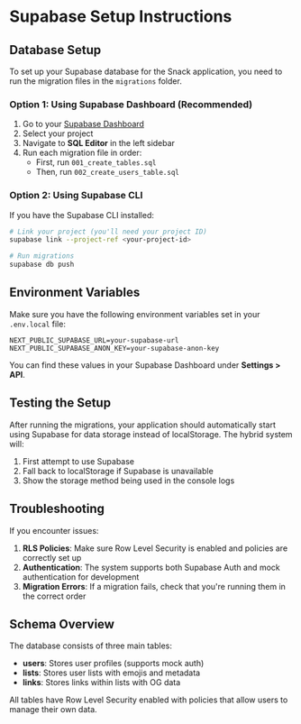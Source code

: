 # Supabase Setup Instructions

## Database Setup

To set up your Supabase database for the Snack application, you need to run the migration files in the `migrations` folder.

### Option 1: Using Supabase Dashboard (Recommended)

1. Go to your [Supabase Dashboard](https://app.supabase.com)
2. Select your project
3. Navigate to **SQL Editor** in the left sidebar
4. Run each migration file in order:
   - First, run `001_create_tables.sql`
   - Then, run `002_create_users_table.sql`

### Option 2: Using Supabase CLI

If you have the Supabase CLI installed:

```bash
# Link your project (you'll need your project ID)
supabase link --project-ref <your-project-id>

# Run migrations
supabase db push
```

## Environment Variables

Make sure you have the following environment variables set in your `.env.local` file:

```env
NEXT_PUBLIC_SUPABASE_URL=your-supabase-url
NEXT_PUBLIC_SUPABASE_ANON_KEY=your-supabase-anon-key
```

You can find these values in your Supabase Dashboard under **Settings > API**.

## Testing the Setup

After running the migrations, your application should automatically start using Supabase for data storage instead of localStorage. The hybrid system will:

1. First attempt to use Supabase
2. Fall back to localStorage if Supabase is unavailable
3. Show the storage method being used in the console logs

## Troubleshooting

If you encounter issues:

1. **RLS Policies**: Make sure Row Level Security is enabled and policies are correctly set up
2. **Authentication**: The system supports both Supabase Auth and mock authentication for development
3. **Migration Errors**: If a migration fails, check that you're running them in the correct order

## Schema Overview

The database consists of three main tables:

- **users**: Stores user profiles (supports mock auth)
- **lists**: Stores user lists with emojis and metadata
- **links**: Stores links within lists with OG data

All tables have Row Level Security enabled with policies that allow users to manage their own data.